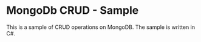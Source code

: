 # MongoDb CRUD - Sample

This is a sample of CRUD operations on MongoDB. The sample is written in C#. 
